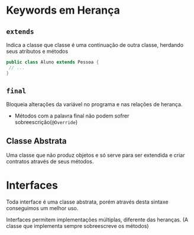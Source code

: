 # Keywords em Herança

## `extends`

Indica a classe que classe é uma continuação de outra classe, herdando seus atributos e métodos

```java
public class Aluno extends Pessoa {
 // ...
}
```

## `final`

Bloqueia alterações da variável no programa e nas relações de herança.

* Métodos com a palavra final não podem sofrer sobreescrição(`@Override`)
  
## Classe Abstrata

Uma classe que não produz objetos e só serve para ser extendida e criar contratos através de seus métodos.

# Interfaces

Toda interface é uma classe abstrata, porém através desta sintaxe conseguimos um melhor uso.

Interfaces permitem implementações múltiplas, diferente das heranças. (A classe que implementa sempre sobreescreve os métodos)